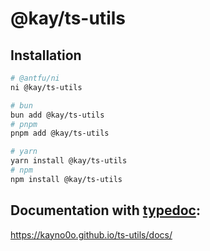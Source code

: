 # @kay/ts-utils

## Installation

```bash
# @antfu/ni
ni @kay/ts-utils

# bun
bun add @kay/ts-utils
# pnpm
pnpm add @kay/ts-utils

# yarn
yarn install @kay/ts-utils
# npm
npm install @kay/ts-utils
```

## Documentation with [typedoc](https://typedoc.org/):
https://kayno0o.github.io/ts-utils/docs/
